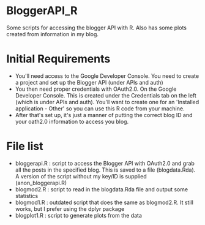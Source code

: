 # BloggerAPI_R
Some scripts for accessing the blogger API with R.
Also has some plots created from information in my blog.

# Initial Requirements
- You'll need access to the Google Developer Console. You need to create a project and set up the Blogger API (under APIs and auth)
- You then need proper credentials with OAuth2.0. On the Google Developer Console. This is created under the Credentials tab on the left (which is under APIs and auth). You'll want to create one for an 'Installed application - Other' so you can use this R code from your machine. 
- After that's set up, it's just a manner of putting the correct blog ID and your oath2.0 information to access you blog.

# File list
- bloggerapi.R : script to access the Blogger API with OAuth2.0 and grab all the posts in the specified blog. This is saved to a file (blogdata.Rda). A version of the script without my key/ID is supplied (anon_bloggerapi.R)
- blogmod2.R : script to read in the blogdata.Rda file and output some statistics
- blogmod1.R : outdated script that does the same as blogmod2.R. It still works, but I prefer using the dplyr package
- blogplot1.R : script to generate plots from the data